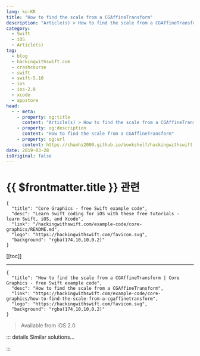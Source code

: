 ```yaml
---
lang: ko-KR
title: "How to find the scale from a CGAffineTransform"
description: "Article(s) > How to find the scale from a CGAffineTransform"
category:
  - Swift
  - iOS
  - Article(s)
tag: 
  - blog
  - hackingwithswift.com
  - crashcourse
  - swift
  - swift-5.10
  - ios
  - ios-2.0
  - xcode
  - appstore
head:
  - - meta:
    - property: og:title
      content: "Article(s) > How to find the scale from a CGAffineTransform"
    - property: og:description
      content: "How to find the scale from a CGAffineTransform"
    - property: og:url
      content: https://chanhi2000.github.io/bookshelf/hackingwithswift.com/example-code/core-graphics/how-to-find-the-scale-from-a-cgaffinetransform.html
date: 2019-03-28
isOriginal: false
---
```


# {{ $frontmatter.title }} 관련

```component VPCard
{
  "title": "Core Graphics - free Swift example code",
  "desc": "Learn Swift coding for iOS with these free tutorials - learn Swift, iOS, and Xcode",
  "link": "/hackingwithswift.com/example-code/core-graphics/README.md",
  "logo": "https://hackingwithswift.com/favicon.svg",
  "background": "rgba(174,10,10,0.2)"
}
```

[[toc]]

---

```component VPCard
{
  "title": "How to find the scale from a CGAffineTransform | Core Graphics - free Swift example code",
  "desc": "How to find the scale from a CGAffineTransform",
  "link": "https://hackingwithswift.com/example-code/core-graphics/how-to-find-the-scale-from-a-cgaffinetransform",
  "logo": "https://hackingwithswift.com/favicon.svg",
  "background": "rgba(174,10,10,0.2)"
}
```

> Available from iOS 2.0

<!-- TODO: 작성 -->

<!-- 
If you have a `CGAffineTransform` and want to know what its scale component is - regardless of whether it has been rotated or translated - use this code:

```swift
func scale(from transform: CGAffineTransform) -> Double {
    return sqrt(Double(transform.a * transform.a + transform.c * transform.c))
}
```

-->

::: details Similar solutions…

<!--
/example-code/uikit/how-to-scale-stretch-move-and-rotate-uiviews-using-cgaffinetransform">How to scale, stretch, move, and rotate UIViews using CGAffineTransform 
/quick-start/swiftui/how-to-scale-a-view-up-or-down">How to scale a view up or down 
/example-code/core-graphics/how-to-find-the-rotation-from-a-cgaffinetransform">How to find the rotation from a CGAffineTransform 
/example-code/core-graphics/how-to-find-the-translation-from-a-cgaffinetransform">How to find the translation from a CGAffineTransform 
/example-code/uikit/how-to-find-a-uiview-subview-using-viewwithtag">How to find a UIView subview using viewWithTag()</a>
-->

:::

